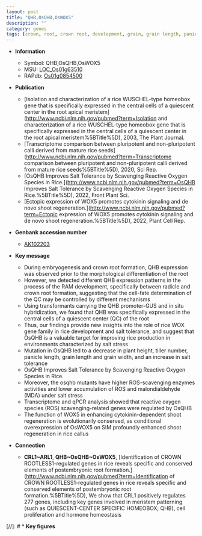 ```yaml
---
layout: post
title: "QHB,OsQHB,OsWOX5"
description: ""
category: genes
tags: [crown, root, crown root, development, grain, grain length, panicle, tiller, salt, tolerance, salt tolerance, salt stress, stress, plant height, tiller number, grain width, panicle length, reactive oxygen species, shoot, callus]
---
```


* **Information**  
    + Symbol: QHB,OsQHB,OsWOX5  
    + MSU: [LOC_Os01g63510](http://rice.uga.edu/cgi-bin/ORF_infopage.cgi?orf=LOC_Os01g63510)  
    + RAPdb: [Os01g0854500](https://rapdb.dna.affrc.go.jp/locus/?name=Os01g0854500)  

* **Publication**  
    + [Isolation and characterization of a rice WUSCHEL-type homeobox gene that is specifically expressed in the central cells of a quiescent center in the root apical meristem](http://www.ncbi.nlm.nih.gov/pubmed?term=Isolation and characterization of a rice WUSCHEL-type homeobox gene that is specifically expressed in the central cells of a quiescent center in the root apical meristem%5BTitle%5D), 2003, The Plant Journal.
    + [Transcriptome comparison between pluripotent and non-pluripotent calli derived from mature rice seeds](http://www.ncbi.nlm.nih.gov/pubmed?term=Transcriptome comparison between pluripotent and non-pluripotent calli derived from mature rice seeds%5BTitle%5D), 2020, Sci Rep.
    + [OsQHB Improves Salt Tolerance by Scavenging Reactive Oxygen Species in Rice.](http://www.ncbi.nlm.nih.gov/pubmed?term=OsQHB Improves Salt Tolerance by Scavenging Reactive Oxygen Species in Rice.%5BTitle%5D), 2022, Front Plant Sci.
    + [Ectopic expression of WOX5 promotes cytokinin signaling and de novo shoot regeneration.](http://www.ncbi.nlm.nih.gov/pubmed?term=Ectopic expression of WOX5 promotes cytokinin signaling and de novo shoot regeneration.%5BTitle%5D), 2022, Plant Cell Rep.

* **Genbank accession number**  
    + [AK102203](http://www.ncbi.nlm.nih.gov/nuccore/AK102203)

* **Key message**  
    + During embryogenesis and crown root formation, QHB expression was observed prior to the morphological differentiation of the root
    + However, we detected different QHB expression patterns in the process of the RAM development, specifically between radicle and crown root formation, suggesting that the cell-fate determination of the QC may be controlled by different mechanisms
    + Using transformants carrying the QHB promoter-GUS and in situ hybridization, we found that QHB was specifically expressed in the central cells of a quiescent center (QC) of the root
    + Thus, our findings provide new insights into the role of rice WOX gene family in rice development and salt tolerance, and suggest that OsQHB is a valuable target for improving rice production in environments characterized by salt stress
    + Mutation in OsQHB led to a decrease in plant height, tiller number, panicle length, grain length and grain width, and an increase in salt tolerance
    + OsQHB Improves Salt Tolerance by Scavenging Reactive Oxygen Species in Rice.
    + Moreover, the osqhb mutants have higher ROS-scavenging enzymes activities and lower accumulation of ROS and malondialdehyde (MDA) under salt stress
    + Transcriptome and qPCR analysis showed that reactive oxygen species (ROS) scavenging-related genes were regulated by OsQHB
    + The function of WOX5 in enhancing cytokinin-dependent shoot regeneration is evolutionarily conserved, as conditional overexpression of OsWOX5 on SIM profoundly enhanced shoot regeneration in rice callus

* **Connection**  
    + __CRL1~ARL1__, __QHB~OsQHB~OsWOX5__, [Identification of CROWN ROOTLESS1-regulated genes in rice reveals specific and conserved elements of postembryonic root formation.](http://www.ncbi.nlm.nih.gov/pubmed?term=Identification of CROWN ROOTLESS1-regulated genes in rice reveals specific and conserved elements of postembryonic root formation.%5BTitle%5D), We show that CRL1 positively regulates 277 genes, including key genes involved in meristem patterning (such as QUIESCENT-CENTER SPECIFIC HOMEOBOX; QHB), cell proliferation and hormone homeostasis

[//]: # * **Key figures**  


